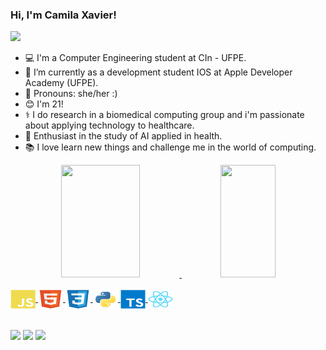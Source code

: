 ### Hi, I'm Camila Xavier!
<img src="https://media.giphy.com/media/STroE7bTBLTzxQUrZc/giphy.gif"/>

- 💻 I'm a Computer Engineering student at CIn - UFPE.
- 💚 I’m currently as a development student IOS at Apple Developer Academy (UFPE).
- 💬 Pronouns: she/her :)
- 😊 I'm 21!
- ⚕️  I do research in a biomedical computing group and i'm passionate about applying technology to healthcare.
- 🔎 Enthusiast in the study of AI applied in health.
- 📚 I love learn new things and challenge me in the world of computing.

<div align="center">
  <a href="https://github.com/renatomsa">
  <img width="50%" height="180em" src="https://github-readme-stats.vercel.app/api?username=cxmedeiros&show_icons=true&theme=chartreuse-light&include_all_commits=true&count_private=true"/>
  <img width="42%" height="180em" src="https://github-readme-stats.vercel.app/api/top-langs/?username=cxmedeiros&layout=compact&langs_count=7&theme=chartreuse-light"/>
</div>

<div style="display: inline_block"><br>
  <img align="center" alt="Camila-Js" height="30" width="40" src="https://raw.githubusercontent.com/devicons/devicon/master/icons/javascript/javascript-plain.svg">
  <img align="center" alt="Camila-HTML" height="30" width="40" src="https://raw.githubusercontent.com/devicons/devicon/master/icons/html5/html5-original.svg">
  <img align="center" alt="Camila-CSS" height="30" width="40" src="https://raw.githubusercontent.com/devicons/devicon/master/icons/css3/css3-original.svg">
  <img align="center" alt="Camila-Python" height="30" width="40" src="https://raw.githubusercontent.com/devicons/devicon/master/icons/python/python-original.svg">
  <img align="center" alt="Camila-TS" height="30" width="40" src="https://raw.githubusercontent.com/devicons/devicon/master/icons/typescript/typescript-original.svg">
  <img align="center" alt="Renato-React" height="30" width="40" src="https://raw.githubusercontent.com/devicons/devicon/master/icons/react/react-original.svg">
</div>
<br>
<br>
<div>
  <a href="https://www.instagram.com/camilaxmedeiros/" target="_blank"><img src="https://img.shields.io/badge/-Instagram-%23E4405F?style=for-the-badge&logo=instagram&logoColor=white" target="_blank"></a>
  <a href = "mailto:camilaxmedeiros@gmail.com"><img src="https://img.shields.io/badge/Gmail-D14836?style=for-the-badge&logo=gmail&logoColor=white" target="_blank"></a>
  <a href="https://www.linkedin.com/in/camila-medeiros-98571a226/" target="_blank"><img src="https://img.shields.io/badge/-LinkedIn-%230077B5?style=for-the-badge&logo=linkedin&logoColor=white" target="_blank"></a> 
</div>
